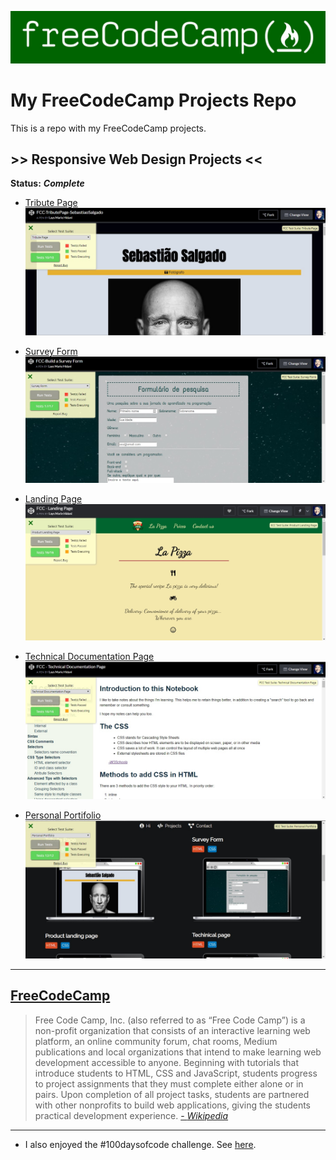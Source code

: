 ![FreeCodeCamp](img/freeCodeCamp.jpg)

# My FreeCodeCamp Projects Repo

This is a repo with my FreeCodeCamp projects.

##  >> Responsive Web Design Projects <<
**Status:** ***Complete***
- [Tribute Page](https://layshidani.github.io/FreeCodeCamp/Responsive-Web-Design-Projects/FCC1-TributePage-SebastiaoSalgado/)
    ![Tribute Page](img/1.jpg)

- [Survey Form](https://layshidani.github.io/FreeCodeCamp/Responsive-Web-Design-Projects/FCC2-Build-a-Survey-Form/)
    ![Survey Form](img/2.jpg)

- [Landing Page](https://layshidani.github.io/FreeCodeCamp/Responsive-Web-Design-Projects/FCC3-Product-Landing-Page/)
    ![Landing Page](img/3.jpg)

- [Technical Documentation Page](https://layshidani.github.io/FreeCodeCamp/Responsive-Web-Design-Projects/FCC4-Technichal-Page/)
    ![Technical Documentation Page](img/4.jpg)

- [Personal Portifolio](https://layshidani.github.io/FreeCodeCamp/Responsive-Web-Design-Projects/FCC5-Personal-Portfolio-Webpage/)
    ![Technical Documentation Page](img/5.jpg)

---

## [FreeCodeCamp](https://www.freecodecamp.org/)

> Free Code Camp, Inc.
> (also referred to as “Free Code Camp”) is a non-profit organization that consists of an interactive learning web platform, an online community forum, chat rooms, Medium publications and local organizations that intend to make learning web development accessible to anyone. Beginning with tutorials that introduce students to HTML, CSS and JavaScript, students progress to project assignments that they must complete either alone or in pairs. Upon completion of all project tasks, students are partnered with other nonprofits to build web applications, giving the students practical development experience.
[- *Wikipedia*](https://en.wikipedia.org/wiki/FreeCodeCamp)

---

- I also enjoyed the #100daysofcode challenge. See [here](https://github.com/hlays/100-days-of-code/blob/master/r1-log.md).
